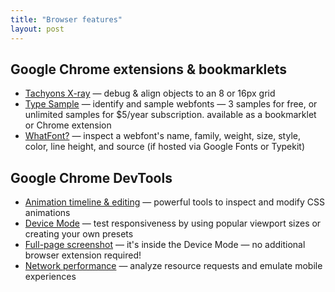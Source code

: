 ```yaml
---
title: "Browser features"
layout: post
---
```


## Google Chrome extensions & bookmarklets
- [Tachyons X-ray](http://tachyons.io/xray/) — debug & align objects to an 8 or 16px grid
- [Type Sample](http://www.typesample.com/) — identify and sample webfonts — 3 samples for free, or unlimited samples for $5/year subscription. available as a bookmarklet or Chrome extension
- [WhatFont?](https://chrome.google.com/webstore/detail/whatfont/jabopobgcpjmedljpbcaablpmlmfcogm?hl=en) — inspect a webfont's name, family, weight, size, style, color, line height, and source (if hosted via Google Fonts or Typekit)

## Google Chrome DevTools
- [Animation timeline & editing](https://developers.google.com/web/tools/chrome-devtools/inspect-styles/animations) —  powerful tools to inspect and modify CSS animations
- [Device Mode](https://developers.google.com/web/tools/chrome-devtools/device-mode/emulate-mobile-viewports) — test responsiveness by using popular viewport sizes or creating your own presets
- [Full-page screenshot](https://developers.google.com/web/updates/2017/04/devtools-release-notes#screenshots) — it's inside the Device Mode &mdash; no additional browser extension required!
- [Network performance](https://developers.google.com/web/tools/chrome-devtools/network-performance/) — analyze resource requests and emulate mobile experiences
